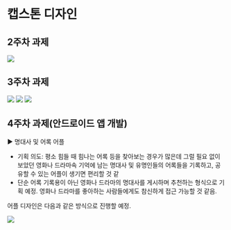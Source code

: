 # 캡스톤 디자인
## 2주차 과제

<img width="" height="" src="./png/2wk.PNG">

## 3주차 과제
<img width="" height="" src="./png/3-1.PNG">
<img width="" height="" src="./png/3-2.PNG">
<img width="" height="" src="./png/3-3.PNG">

## 4주차 과제(안드로이드 앱 개발)
  ▶ 명대사 및 어록 어플
  - 기획 의도: 평소 힘들 때 힘나는 어록 등을 찾아보는 경우가 많은데 그럴 필요 없이 보았던 영화나 드라마속 기억에 남는 명대사 및 유명인들의 어록들을 기록하고, 공유할 수 있는 어플이 생기면 편리할     것 같
  - 단순 어록 기록용이 아닌 영화나 드라마의 명대사를 게시하며 추천하는 형식으로 기획 예정. 영화나 드라마를 좋아하는 사람들에게도 참신하게 접근 가능할 것 같음.
  
  어플 디자인은 다음과 같은 방식으로 진행할 예정.
  
  <img width="" height="" src="./png/Untitled.png">
